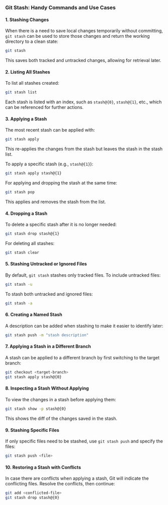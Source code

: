 ### Git Stash: Handy Commands and Use Cases

#### 1. **Stashing Changes**

When there is a need to save local changes temporarily without committing, `git stash` can be used to store those changes and return the working directory to a clean state:

```bash
git stash
```

This saves both tracked and untracked changes, allowing for retrieval later.

#### 2. **Listing All Stashes**

To list all stashes created:

```bash
git stash list
```

Each stash is listed with an index, such as `stash@{0}`, `stash@{1}`, etc., which can be referenced for further actions.

#### 3. **Applying a Stash**

The most recent stash can be applied with:

```bash
git stash apply
```

This re-applies the changes from the stash but leaves the stash in the stash list.

To apply a specific stash (e.g., `stash@{1}`):

```bash
git stash apply stash@{1}
```

For applying and dropping the stash at the same time:

```bash
git stash pop
```

This applies and removes the stash from the list.

#### 4. **Dropping a Stash**

To delete a specific stash after it is no longer needed:

```bash
git stash drop stash@{1}
```

For deleting all stashes:

```bash
git stash clear
```

#### 5. **Stashing Untracked or Ignored Files**

By default, `git stash` stashes only tracked files. To include untracked files:

```bash
git stash -u
```

To stash both untracked and ignored files:

```bash
git stash -a
```

#### 6. **Creating a Named Stash**

A description can be added when stashing to make it easier to identify later:

```bash
git stash push -m "stash description"
```

#### 7. **Applying a Stash in a Different Branch**

A stash can be applied to a different branch by first switching to the target branch:

```bash
git checkout <target-branch>
git stash apply stash@{0}
```

#### 8. **Inspecting a Stash Without Applying**

To view the changes in a stash before applying them:

```bash
git stash show -p stash@{0}
```

This shows the diff of the changes saved in the stash.

#### 9. **Stashing Specific Files**

If only specific files need to be stashed, use `git stash push` and specify the files:

```bash
git stash push <file>
```

#### 10. **Restoring a Stash with Conflicts**

In case there are conflicts when applying a stash, Git will indicate the conflicting files. Resolve the conflicts, then continue:

```bash
git add <conflicted-file>
git stash drop stash@{0}
```
